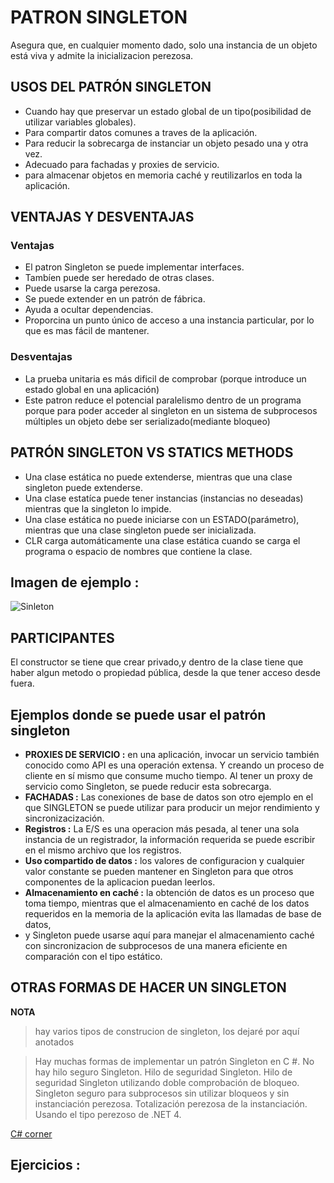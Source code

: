 ﻿# PATRON SINGLETON
Asegura que, en cualquier momento dado, solo una instancia de un objeto está viva y admite la inicializacion perezosa.
## USOS DEL PATRÓN SINGLETON
* Cuando hay que preservar un estado global de un tipo(posibilidad de utilizar variables globales).
* Para compartir datos comunes a traves de la aplicación.
* Para reducir la sobrecarga de instanciar un objeto pesado una y otra vez.
* Adecuado para fachadas y proxies de servicio.
* para almacenar objetos en memoria caché y reutilizarlos en toda la aplicación.
## VENTAJAS Y DESVENTAJAS
### Ventajas
* El patron Singleton se puede implementar interfaces.
* Tambíen puede ser heredado de otras clases.
* Puede usarse la carga perezosa.
* Se puede extender en un patrón de fábrica.
* Ayuda a ocultar dependencias.
* Proporcina un punto único de acceso a una instancia particular, por lo que es mas fácil de mantener.
### Desventajas
* La prueba unitaria es más dificil de comprobar (porque introduce un estado global en una aplicación)
* Este patron reduce el potencial paralelismo dentro de un programa porque para poder acceder al singleton en un sistema de subprocesos múltiples un objeto debe ser serializado(mediante bloqueo)

## PATRÓN SINGLETON VS STATICS METHODS
* Una clase estática no puede extenderse, mientras que una clase singleton puede extenderse.
* Una clase estatíca puede tener instancias (instancias no deseadas) mientras que la singleton lo impide.
* Una clase estática no puede iniciarse con un ESTADO(parámetro), mientras que una clase singleton puede ser inicializada.
* CLR carga automáticamente una clase estática cuando se carga el programa o espacio de nombres que contiene la clase.

## Imagen de ejemplo :
![Sinleton](https://www.tutorialspoint.com/design_pattern/images/singleton_pattern_uml_diagram.jpg)
## PARTICIPANTES
El constructor se tiene que crear privado,y dentro de la clase tiene que haber algun metodo o propiedad pública, desde la que tener acceso desde fuera.
## Ejemplos donde se puede usar el patrón singleton
* **PROXIES DE SERVICIO :**  en una aplicación, invocar un servicio también conocido como API es una operación extensa. Y creando un proceso de cliente en sí mismo que consume mucho tiempo. Al tener un proxy de servicio como Singleton, se puede reducir esta sobrecarga.
* **FACHADAS :** Las conexiones de base de datos son otro ejemplo en el que SINGLETON se puede utilizar para producir un mejor rendimiento y sincronizacización.
* **Registros :**  La E/S es una operacion más pesada, al tener una sola instancia de un registrador, la información requerida se puede escribir en el mismo archivo que los registros.
* **Uso compartido de datos :** los valores de configuracion y cualquier valor constante se pueden mantener en Singleton para que otros componentes de la aplicacion puedan leerlos.
* **Almacenamiento en caché :** la obtención de datos es un proceso que toma tiempo, mientras que el almacenamiento en caché de los datos requeridos en la memoria de la aplicación evita las llamadas de base de datos, 
* y Singleton puede usarse aquí para manejar el almacenamiento caché con sincronizacion de subprocesos de una manera eficiente en comparación con el tipo estático.

## OTRAS FORMAS DE HACER UN SINGLETON
**NOTA**
> hay varios tipos de construcion de singleton, los dejaré por aquí anotados

> Hay muchas formas de implementar un patrón Singleton en C #.
No hay hilo seguro Singleton.
Hilo de seguridad Singleton.
Hilo de seguridad Singleton utilizando doble comprobación de bloqueo.
Singleton seguro para subprocesos sin utilizar bloqueos y sin instanciación perezosa.
Totalización perezosa de la instanciación.
Usando el tipo perezoso <T> de .NET 4.

[C# corner](https://www.c-sharpcorner.com/UploadFile/8911c4/singleton-design-pattern-in-C-Sharp/)
## Ejercicios :

